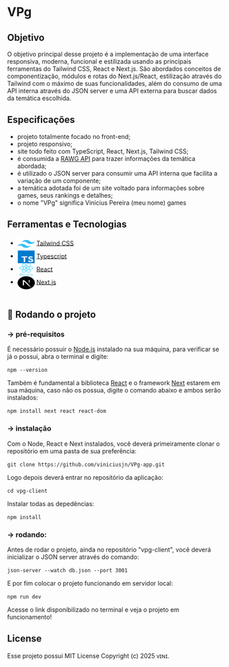 # VPg

## Objetivo
O objetivo principal desse projeto é a implementação de uma interface responsiva, moderna, funcional e estilizada usando as principais ferramentas do Tailwind CSS, React e Next.js. São abordados conceitos de componentização, módulos e rotas do Next.js/React, estilização através do Tailwind com o máximo de suas funcionalidades, além do consumo de uma API interna através do JSON server e uma API externa para buscar dados da temática escolhida.

## Especificações
- projeto totalmente focado no front-end;
- projeto responsivo;
- site todo feito com TypeScript, React, Next.js, Tailwind CSS;
- é consumida a [RAWG API](https://api.rawg.io/docs/) para trazer informações da temática abordada;
- é utilizado o JSON server para consumir uma API interna que facilita a variação de um componente;
- a temática adotada foi de um site voltado para informações sobre games, seus rankings e detalhes;
- o nome "VPg" significa Vinícius Pereira (meu nome) games

## Ferramentas e Tecnologias

* <img align="center" alt="CSS" height="30" width="40" href="#" src="https://raw.githubusercontent.com/devicons/devicon/ca28c779441053191ff11710fe24a9e6c23690d6/icons/tailwindcss/tailwindcss-original.svg"> [Tailwind CSS](https://tailwindcss.com)
* <img align="center" alt="TypeScript" height="30" width="40" href="#" src="https://raw.githubusercontent.com/devicons/devicon/1119b9f84c0290e0f0b38982099a2bd027a48bf1/icons/typescript/typescript-original.svg"> [Typescript](https://www.typescriptlang.org/)
* <img align="center" alt="React" height="30" width="40" href="#" src="https://raw.githubusercontent.com/devicons/devicon/1119b9f84c0290e0f0b38982099a2bd027a48bf1/icons/react/react-original-wordmark.svg"> [React](https://react.dev)
* <img align="center" alt="Next.js" height="30" width="40" href="#" src="https://raw.githubusercontent.com/devicons/devicon/ca28c779441053191ff11710fe24a9e6c23690d6/icons/nextjs/nextjs-original.svg"> [Next.js](https://nextjs.org)
<br><br>



## 🚀 Rodando o projeto

### -> pré-requisitos

É necessário possuir o [Node.js](https://nodejs.org/en) instalado na sua máquina, para verificar se já o possui, abra o terminal e digite:

```
npm --version
```

Também é fundamental a biblioteca [React](https://react.dev) e o framework [Next](https://nextjs.org) estarem em sua máquina, caso não os possua, digite o comando abaixo e ambos serão instalados:

```
npm install next react react-dom
```

### -> instalação

Com o Node, React e Next instalados, você deverá primeiramente clonar o repositório em uma pasta de sua preferência:

```
git clone https://github.com/viniciusjn/VPg-app.git
```

Logo depois deverá entrar no repositório da aplicação:

```
cd vpg-client
```

Instalar todas as depedências:

```
npm install
```

### -> rodando:

Antes de rodar o projeto, ainda no repositório "vpg-client", você deverá inicializar o JSON server através do comando:

```
json-server --watch db.json --port 3001
```

E por fim colocar o projeto funcionando em servidor local:

```
npm run dev
```

Acesse o link disponibilizado no terminal e veja o projeto em funcionamento!

## License
Esse projeto possui MIT License Copyright (c) 2025 ᴠɪɴɪ. 


